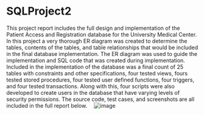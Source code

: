 # SQLProject2
This project report includes the full design and implementation of the Patient Access and Registration database for the University Medical Center. In this project a very thorough ER diagram was created to determine the tables, contents of the tables, and table relationships that would be included in the final database implementation. The ER diagram was used to guide the implementation and SQL code that was created during implementation. Included in the implementation of the database was a final count of 25 tables with constraints and other specifications, four tested views, fours tested stored procedures, four tested user defined functions, four triggers, and four tested transactions. Along with this, four scripts were also developed to create users in the database that have varying levels of security permissions. The source code, test cases, and screenshots are all included in the full report below.  ![image](https://github.com/jhassanb/SQLProject2/assets/138936423/daa1e20d-7696-42bb-8c9c-838cd274d822)
